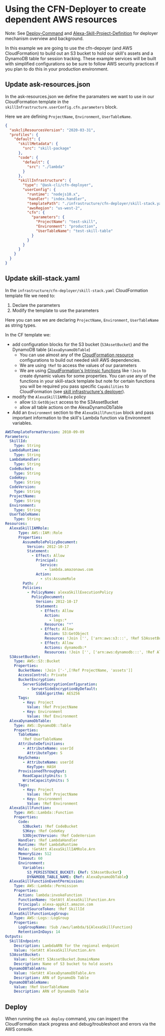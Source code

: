 # Using the CFN-Deployer to create dependent AWS resources

Note: See [Deploy-Command](./Deploy-Command.md) and [Alexa-Skill-Project-Definition](./Alexa-Skill-Project-Definition.md) for deployer mechanism overview and background.

In this example we are going to use the cfn-depoyer (and AWS CloudFormation) to build out an S3 bucket to hold our skill's assets and a DynamoDB table for session tracking. These example services will be built with simplified configurations so be sure to follow AWS security practices if you plan to do this in your production environment.

## Update ask-resources.json

In the ask-resources.json we define the paramaters we want to use in our CloudFormation template in the `skillInfrastructure.userConfig.cfn.parameters` block.

Here we are defining `ProjectName`, `Environment`, `UserTableName`.

```json
{
  "askcliResourcesVersion": "2020-03-31",
  "profiles": {
    "default": {
      "skillMetadata": {
        "src": "skill-package"
      },
      "code": {
        "default": {
          "src": "./lambda"
        }
      },
      "skillInfrastructure": {
        "type": "@ask-cli/cfn-deployer",
        "userConfig": {
          "runtime": "nodejs10.x",
          "handler": "index.handler",
          "templatePath": "./infrastructure/cfn-deployer/skill-stack.yaml",
          "awsRegion": "us-west-2",
          "cfn": {
            "parameters": {
              "ProjectName": "test-skill",
              "Environment": "production",
              "UserTableName": "test-skill-table"
            }
          }
        }
      }
    }
  }
}
```

## Update skill-stack.yaml

In the `infrastructure/cfn-deployer/skill-stack.yaml` CloudFormation template file we need to:

1. Declare the parameters
2. Modify the template to use the parameters

Here you can see we are declaring `ProjectName`, `Environment`, `UserTableName` as string types.

In the CF template we:

- add configuration blocks for the S3 bucket (`S3AssetBucket`) and the DynamoDB table (`AlexaDynamoDbTable`)
  - You can use almost any of the [CloudFormation resource](https://docs.aws.amazon.com/AWSCloudFormation/latest/UserGuide/aws-template-resource-type-ref.html) configurations to build out needed skill AWS dependencies.
  - We are using `!Ref` to access the values of our parameters
  - We are using [CloudFormation's Intrinsic functions](https://docs.aws.amazon.com/AWSCloudFormation/latest/UserGuide/intrinsic-function-reference-join.html) like `!Join` to create dynamic values for some properties. You can use any of the functions in your skill-stack template but note for certain functions you will be required you pass specific `Capabilities` to CloudFormation (see [skill infrastructure's deployer](./Deploy-Command.md#Deployer)).
- modify the `AlexaSkillIAMRole` policy
  - allow `S3:GetObject` access to the S3AssetBucket
  - allow all table actions on the AlexaDynamoDbTable
- Add an `Environment` section to the `AlexaSkillFunction` block and pass important information to the skill's Lambda function via Environment variables.

```yaml
AWSTemplateFormatVersion: 2010-09-09
Parameters:
  SkillId:
    Type: String
  LambdaRuntime:
    Type: String
  LambdaHandler:
    Type: String
  CodeBucket:
    Type: String
  CodeKey:
    Type: String
  CodeVersion:
    Type: String
  ProjectName:
    Type: String
  Environment:
    Type: String
  UserTableName:
    Type: String
Resources:
  AlexaSkillIAMRole:
      Type: AWS::IAM::Role
      Properties:
        AssumeRolePolicyDocument:
          Version: 2012-10-17
          Statement:
            - Effect: Allow
              Principal:
                Service:
                  - lambda.amazonaws.com
              Action:
                - sts:AssumeRole
        Path: /
        Policies:
          - PolicyName: alexaSkillExecutionPolicy
            PolicyDocument:
              Version: 2012-10-17
              Statement:
                - Effect: Allow
                  Action:
                    - logs:*
                  Resource: "*"
                - Effect: Allow
                  Action: S3:GetObject
                  Resource: !Join ['', ['arn:aws:s3:::', !Ref S3AssetBucket]]
                - Effect: Allow
                  Actions: dynamodb:*
                  Resources: !Join ['', ['arn:aws:dynamodb:::', !Ref AlexaDynamoDbTable]]
  S3AssetBucket:
    Type: AWS::S3::Bucket
    Properties:
      BucketName: !Join ['-',[!Ref ProjectName, 'assets']]
      AccessControl: Private
      BucketEncryption:
        ServerSideEncryptionConfiguration:
          - ServerSideEncryptionByDefault:
              SSEAlgorithm: AES256
      Tags:
        - Key: Project
          Value: !Ref ProjectName
        - Key: Environment
          Value: !Ref Environment
  AlexaDynamoDbTable:
    Type: AWS::DynamoDB::Table
    Properties:
      TableName:
        !Ref UserTableName
      AttributeDefinitions:
        - AttributeName: userId
          AttributeType: S
      KeySchema:
        - AttributeName: userId
          KeyType: HASH
      ProvisionedThroughput:
        ReadCapacityUnits: 5
        WriteCapacityUnits: 5
      Tags:
        - Key: Project
          Value: !Ref ProjectName
        - Key: Environment
          Value: !Ref Environment
  AlexaSkillFunction:
    Type: AWS::Lambda::Function
    Properties:
      Code:
        S3Bucket: !Ref CodeBucket
        S3Key: !Ref CodeKey
        S3ObjectVersion: !Ref CodeVersion
      Handler: !Ref LambdaHandler
      Runtime: !Ref LambdaRuntime
      Role: !GetAtt AlexaSkillIAMRole.Arn
      MemorySize: 512
      Timeout: 60
      Environment:
        Variables:
          S3_PERSISTENCE_BUCKET: {Ref: S3AssetBucket}
          DYNAMODB_TABLE_NAME: {Ref: AlexaDynamoDbTable}
  AlexaSkillFunctionEventPermission:
    Type: AWS::Lambda::Permission
    Properties:
      Action: lambda:invokeFunction
      FunctionName: !GetAtt AlexaSkillFunction.Arn
      Principal: alexa-appkit.amazon.com
      EventSourceToken: !Ref SkillId
  AlexaSkillFunctionLogGroup:
    Type: AWS::Logs::LogGroup
    Properties:
      LogGroupName: !Sub /aws/lambda/${AlexaSkillFunction}
      RetentionInDays: 14
Outputs:
  SkillEndpoint:
    Description: LambdaARN for the regional endpoint
    Value: !GetAtt AlexaSkillFunction.Arn
  S3AssetBucket:
    Value: !GetAtt S3AssetBucket.DomainName
    Description: Name of S3 bucket to hold assets
  DynamoDBTableArn:
    Value: !GetAtt AlexaDynamoDbTable.Arn
    Description: ARN of DynamoDb Table
  DynamoDBTableName:
    Value: !Ref UserTableName
    Description: ARN of DynamoDb Table
```

## Deploy

When running the `ask deploy` command, you can inspect the CloudFormation stack progress and debug/troubleshoot and errors via the AWS console.

